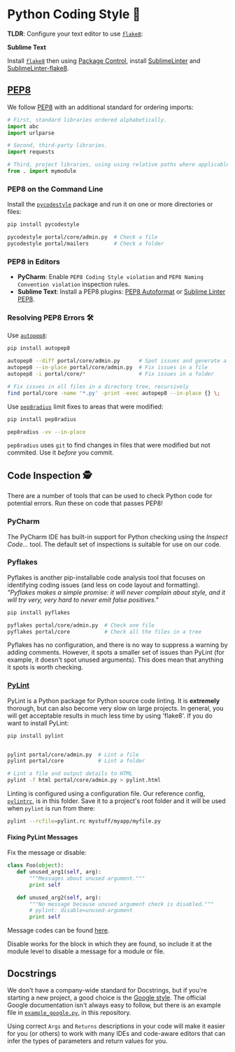 # Python Coding Style 🐍

**TLDR**: Configure your text editor to use [`flake8`](https://flake8.readthedocs.org/en/latest/):

**Sublime Text**

Install [`flake8`](https://flake8.readthedocs.org/en/latest/#quickstart) then
using [Package Control](https://packagecontrol.io/installation),
install [SublimeLinter](http://www.sublimelinter.com/en/latest/installation.html)
and [SublimeLinter-flake8](https://github.com/SublimeLinter/SublimeLinter-flake8).

## [PEP8](https://www.python.org/dev/peps/pep-0008/)

We follow [PEP8](http://www.python.org/dev/peps/pep-0008/) with an additional
standard for ordering imports:

```python
# First, standard libraries ordered alphabetically.
import abc
import urlparse

# Second, third-party libraries.
import requests

# Third, project libraries, using using relative paths where applicable.
from . import mymodule
```

### PEP8 on the Command Line

Install the [`pycodestyle`](https://github.com/PyCQA/pycodestyle) package and
run it on one or more directories or files:

```bash
pip install pycodestyle

pycodestyle portal/core/admin.py  # Check a file
pycodestyle portal/mailers        # Check a folder
```

### PEP8 in Editors

* **PyCharm**: Enable `PEP8 Coding Style violation` and `PEP8 Naming Convention violation`
  inspection rules.
* **Sublime Text**: Install a PEP8 plugins: [PEP8 Autoformat](https://packagecontrol.io/packages/Python%20PEP8%20Autoformat) or
  [Sublime Linter PEP8](https://packagecontrol.io/packages/SublimeLinter-pep8).

### Resolving PEP8 Errors 🛠

Use [`autopep8`](https://pypi.python.org/pypi/autopep8):

```bash
pip install autopep8

autopep8 --diff portal/core/admin.py      # Spot issues and generate a diff
autopep8 --in-place portal/core/admin.py  # Fix issues in a file
autopep8 -i portal/core/*                 # Fix issues in a folder

# Fix issues in all files in a directory tree, recursively
find portal/core -name '*.py' -print -exec autopep8 --in-place {} \;
```

Use [`pep8radius`](https://pypi.python.org/pypi/pep8radius) limit fixes to areas
that were modified:

```bash
pip install pep8radius

pep8radius -vv --in-place
```

`pep8radius` uses `git` to find changes in files that were modified but not
commited. Use it *before* you commit.

## Code Inspection 🕵

There are a number of tools that can be used to check Python code for potential
errors. Run these on code that passes PEP8!

### PyCharm

The PyCharm IDE has built-in support for Python checking using the *Inspect
Code...* tool. The default set of inspections is suitable for use on our code.

### Pyflakes

Pyflakes is another pip-installable code analysis tool that focuses on
identifying coding issues (and less on code layout and formatting). _"Pyflakes
makes a simple promise: it will never complain about style, and it will try
very, very hard to never emit false positives."_

```bash
pip install pyflakes

pyflakes portal/core/admin.py  # Check one file
pyflakes portal/core           # Check all the files in a tree
```

Pyflakes has no configuration, and there is no way to suppress a warning by
adding comments. However, it spots a smaller set of issues than PyLint (for
example, it doesn't spot unused arguments). This does mean that anything it
spots is worth checking.

### [PyLint](https://docs.pylint.org/)

PyLint is a Python package for Python source code linting. It is **extremely**
thorough, but can also become very slow on large projects. In general, you
will get acceptable results in much less time by using 'flake8'. If you
do want to install PyLint:

```bash
pip install pylint


pylint portal/core/admin.py  # Lint a file
pylint portal/core           # Lint a folder

# Lint a file and output details to HTML
pylint -f html portal/core/admin.py > pylint.html
```

Linting is configured using a configuration file. Our reference config,
[`pylintrc`](./pylintrc), is in this folder. Save it to a project's root folder
and it will be used when `pylint` is run from there:

```bash
pylint --rcfile=pylint.rc mystuff/myapp/myfile.py
```

#### Fixing PyLint Messages

Fix the message or disable:

```python
class Foo(object):
   def unused_arg1(self, arg):
       """Messages about unused argument."""
       print self

   def unused_arg2(self, arg):
       """No message because unused argument check is disabled."""
       # pylint: disable=unused-argument
       print self
```

Message codes can be found [here](http://pylint-messages.wikidot.com/all-codes).

Disable works for the block in which they are found, so include it at the module
level to disable a message for a module or file.

## Docstrings

We don't have a company-wide standard for Docstrings, but if you're
starting a new project, a good choice is the [Google style](https://google.github.io/styleguide/pyguide.html#Comments).
The official Google documentation isn't always easy to follow, but there
is an example file in [`example_google.py`](./example_google.py), in this repository.

Using correct `Args` and `Returns` descriptions in your code will make it
easier for you (or others) to work with many IDEs and code-aware editors
that can infer the types of parameters and return values for you.

